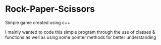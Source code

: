 # Rock-Paper-Scissors
Simple game created using c++ <br />
 
 I mainly wanted to code this simple program through the use of classes & functions as well as using some pointer methods for better understanding